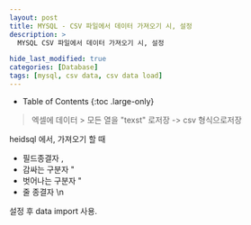 ```yaml
---
layout: post
title: MYSQL - CSV 파일에서 데이터 가져오기 시, 설정
description: >
  MYSQL CSV 파일에서 데이터 가져오기 시, 설정

hide_last_modified: true
categories: [Database]
tags: [mysql, csv data, csv data load]
---
```


- Table of Contents
{:toc .large-only}

> 엑셀에 데이터 > 모든 열을 "texst" 로저장 -> csv 형식으로저장

heidsql 에서, 가져오기 할 때

- 필드종결자 ,
- 감싸는 구분자 "
- 벗어나는 구분자 "
- 줄 종결자 \n

설정 후 data import 사용.

